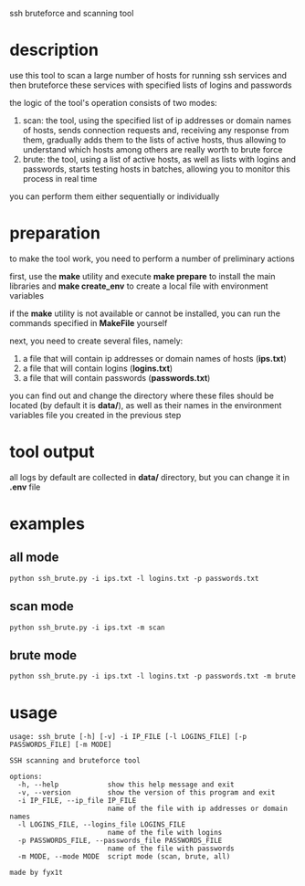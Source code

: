 ssh bruteforce and scanning tool

# description

use this tool to scan a large number of hosts for running ssh services and then bruteforce these services with specified lists of logins and passwords

the logic of the tool's operation consists of two modes:
1. scan: the tool, using the specified list of ip addresses or domain names of hosts, sends connection requests and, receiving any response from them, gradually adds them to the lists of active hosts, thus allowing to understand which hosts among others are really worth to brute force
2. brute: the tool, using a list of active hosts, as well as lists with logins and passwords, starts testing hosts in batches, allowing you to monitor this process in real time

you can perform them either sequentially or individually

# preparation

to make the tool work, you need to perform a number of preliminary actions

first, use the **make** utility and execute **make prepare** to install the main libraries and **make create_env** to create a local file with environment variables

if the **make** utility is not available or cannot be installed, you can run the commands specified in **MakeFile** yourself

next, you need to create several files, namely:
1. a file that will contain ip addresses or domain names of hosts (**ips.txt**)
2. a file that will contain logins (**logins.txt**)
3. a file that will contain passwords (**passwords.txt**)

you can find out and change the directory where these files should be located (by default it is **data/**), as well as their names in the environment variables file you created in the previous step

# tool output

all logs by default are collected in **data/** directory, but you can change it in **.env** file

# examples

## all mode

```python ssh_brute.py -i ips.txt -l logins.txt -p passwords.txt```

## scan mode

```python ssh_brute.py -i ips.txt -m scan```

## brute mode

```python ssh_brute.py -i ips.txt -l logins.txt -p passwords.txt -m brute```

# usage
```
usage: ssh_brute [-h] [-v] -i IP_FILE [-l LOGINS_FILE] [-p PASSWORDS_FILE] [-m MODE]

SSH scanning and bruteforce tool

options:
  -h, --help            show this help message and exit
  -v, --version         show the version of this program and exit
  -i IP_FILE, --ip_file IP_FILE
                        name of the file with ip addresses or domain names
  -l LOGINS_FILE, --logins_file LOGINS_FILE
                        name of the file with logins
  -p PASSWORDS_FILE, --passwords_file PASSWORDS_FILE
                        name of the file with passwords
  -m MODE, --mode MODE  script mode (scan, brute, all)

made by fyx1t
```